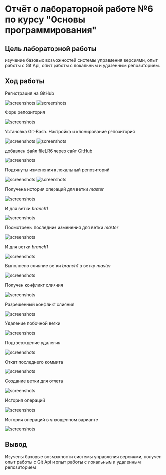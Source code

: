 # Отчёт о лабораторной работе №6 по курсу "Основы программирования"
## Цель лабораторной работы
изучение базовых возможностей системы управления версиями, опыт работы с Git Api, опыт работы с локальным и удаленным репозиторием. 

## Ход работы
Регистрация на GitHub

![screenshots](screenshots/1.jpg)
![screenshots](screenshots/2.jpg)

Форк репозитория

![screenshots](screenshots/3.jpg)

Установка Git-Bash. Настройка и клонирование репозитория

![screenshots](screenshots/4.jpg)
![screenshots](screenshots/5.jpg)

добавлен файл fileLR6 через сайт GitHub

![screenshots](screenshots/6.jpg)

Подтянуты изменения в локальный репозиторий

![screenshots](screenshots/7.jpg)
![screenshots](screenshots/8.jpg)

Получена история операций для ветки *master* 

![screenshots](screenshots/9.jpg)

И для ветки *branch1*

![screenshots](screenshots/10.jpg)


Посмотрены последние изменения для ветки *master* 

![screenshots](screenshots/11.jpg)

И для ветки *branch1*

![screenshots](screenshots/12.jpg)


Выполнено слияние ветки *branch1* в ветку *master* 

![screenshots](screenshots/13.jpg)

Получен конфликт слияния

![screenshots](screenshots/14.jpg)

Разрешенный конфликт слияния

![screenshots](screenshots/15.jpg)

Удаление побочной ветки

![screenshots](screenshots/21.jpg)



Подтверждение удаления

![screenshots](screenshots/22.jpg)




Откат последнего коммита

![screenshots](screenshots/17.jpg)


Создание ветки для отчета

![screenshots](screenshots/18.jpg)


История операций

![screenshots](screenshots/19.jpg)


История операций в упрощенном варианте

![screenshots](screenshots/20.jpg)

## Вывод
Изучены базовые возможности системы управления версиями, получен опыт работы с Git Api и опыт работы с локальным и удаленным репозиторием
